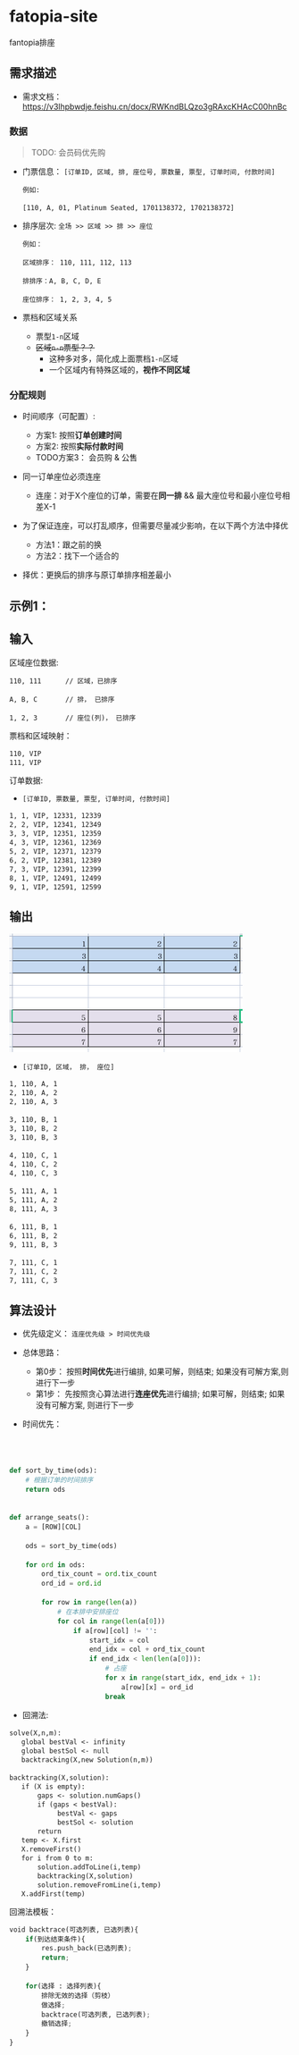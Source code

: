 # fatopia-site
fantopia排座


## 需求描述

- 需求文档： https://v3lhpbwdje.feishu.cn/docx/RWKndBLQzo3gRAxcKHAcC00hnBc


### 数据

> TODO: 会员码优先购


- 门票信息： `[订单ID, 区域, 排, 座位号, 票数量, 票型, 订单时间, 付款时间]`

    ```
    例如:

    [110, A, 01, Platinum Seated, 1701138372, 1702138372]
    ```

- 排序层次: `全场 >> 区域 >> 排 >> 座位`

    ```
    例如：

    区域排序： 110, 111, 112, 113

    排排序：A, B, C, D, E

    座位排序： 1, 2, 3, 4, 5
    ```

- 票档和区域关系
  - 票型`1-n`区域
  - ~~区域`n-n`票型？？~~
    - 这种多对多，简化成上面票档`1-n`区域
    - 一个区域内有特殊区域的，**视作不同区域**




### 分配规则

- 时间顺序（可配置）:
  - 方案1: 按照**订单创建时间**
  - 方案2: 按照**实际付款时间**
  - TODO方案3： 会员购 & 公售

- 同一订单座位必须连座
  - 连座：对于X个座位的订单，需要在**同一排** && 最大座位号和最小座位号相差X-1

- 为了保证连座，可以打乱顺序，但需要尽量减少影响，在以下两个方法中择优
  - 方法1：跟之前的换
  - 方法2：找下一个适合的
- 择优：更换后的排序与原订单排序相差最小


## 示例1：

## 输入

区域座位数据:

```
110, 111      // 区域，已排序

A, B, C       // 排， 已排序

1, 2, 3       // 座位(列)， 已排序
```

票档和区域映射：

```
110, VIP
111, VIP

```


订单数据:

- `[订单ID, 票数量, 票型, 订单时间, 付款时间]`


```
1, 1, VIP, 12331, 12339
2, 2, VIP, 12341, 12349
3, 3, VIP, 12351, 12359
4, 3, VIP, 12361, 12369
5, 2, VIP, 12371, 12379
6, 2, VIP, 12381, 12389
7, 3, VIP, 12391, 12399
8, 1, VIP, 12491, 12499
9, 1, VIP, 12591, 12599

```




## 输出

![](./img/1.png)


- `[订单ID, 区域， 排， 座位]`

```
1, 110, A, 1
2, 110, A, 2
2, 110, A, 3

3, 110, B, 1
3, 110, B, 2
3, 110, B, 3

4, 110, C, 1
4, 110, C, 2
4, 110, C, 3

5, 111, A, 1
5, 111, A, 2
8, 111, A, 3

6, 111, B, 1
6, 111, B, 2
9, 111, B, 3

7, 111, C, 1
7, 111, C, 2
7, 111, C, 3
```



## 算法设计

- 优先级定义： `连座优先级 > 时间优先级`
- 总体思路：
  - 第0步： 按照**时间优先**进行编排, 如果可解，则结束; 如果没有可解方案,则进行下一步
  - 第1步： 先按照贪心算法进行**连座优先**进行编排; 如果可解，则结束; 如果没有可解方案, 则进行下一步


- 时间优先：

```python



def sort_by_time(ods):
    # 根据订单的时间排序
    return ods


def arrange_seats():
    a = [ROW][COL]

    ods = sort_by_time(ods)

    for ord in ods:
        ord_tix_count = ord.tix_count
        ord_id = ord.id

        for row in range(len(a))
            # 在本排中安排座位
            for col in range(len(a[0]))
                if a[row][col] != '':
                    start_idx = col
                    end_idx = col + ord_tix_count
                    if end_idx < len(len(a[0])):
                        # 占座
                        for x in range(start_idx, end_idx + 1):
                            a[row][x] = ord_id
                        break

```




- 回溯法:
```
solve(X,n,m):
   global bestVal <- infinity
   global bestSol <- null
   backtracking(X,new Solution(n,m))

backtracking(X,solution):
   if (X is empty):
       gaps <- solution.numGaps()
       if (gaps < bestVal):
            bestVal <- gaps
            bestSol <- solution
       return
   temp <- X.first
   X.removeFirst()
   for i from 0 to m:
       solution.addToLine(i,temp)
       backtracking(X,solution)
       solution.removeFromLine(i,temp)
   X.addFirst(temp)
```


回溯法模板：

```python
void backtrace(可选列表, 已选列表){
    if(到达结束条件){
        res.push_back(已选列表);
        return;
    }

    for(选择 : 选择列表){
    	排除无效的选择（剪枝）
        做选择;
        backtrace(可选列表, 已选列表);
        撤销选择;
    }
}
```